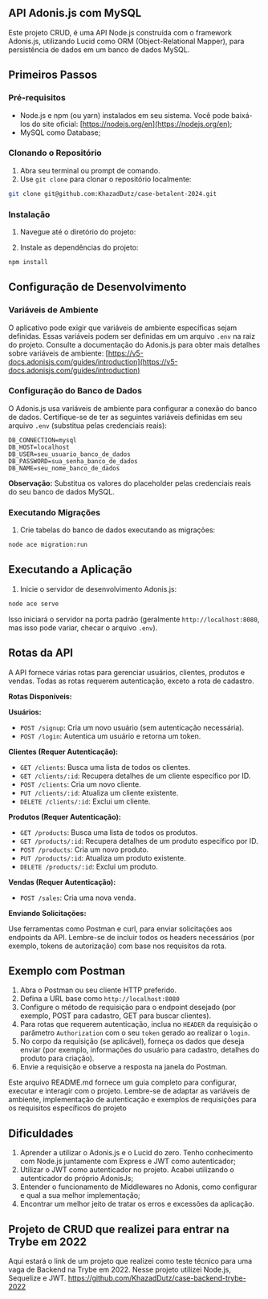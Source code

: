 ## API Adonis.js com MySQL

Este projeto CRUD, é uma API Node.js construída com o framework Adonis.js, utilizando Lucid como ORM (Object-Relational Mapper), para persistência de dados em um banco de dados MySQL.

## Primeiros Passos

### Pré-requisitos

- Node.js e npm (ou yarn) instalados em seu sistema. Você pode baixá-los do site oficial: [https://nodejs.org/en](https://nodejs.org/en);
- MySQL como Database;

### Clonando o Repositório

1. Abra seu terminal ou prompt de comando.
2. Use `git clone` para clonar o repositório localmente:

```bash
git clone git@github.com:KhazadDutz/case-betalent-2024.git
```

### Instalação

1. Navegue até o diretório do projeto:

2. Instale as dependências do projeto:

```bash
npm install
```

## Configuração de Desenvolvimento

### Variáveis de Ambiente

O aplicativo pode exigir que variáveis de ambiente específicas sejam definidas. Essas variáveis podem ser definidas em um arquivo `.env` na raiz do projeto. Consulte a documentação do Adonis.js para obter mais detalhes sobre variáveis de ambiente: [https://v5-docs.adonisjs.com/guides/introduction](https://v5-docs.adonisjs.com/guides/introduction)

### Configuração do Banco de Dados

O Adonis.js usa variáveis de ambiente para configurar a conexão do banco de dados. Certifique-se de ter as seguintes variáveis definidas em seu arquivo `.env` (substitua pelas credenciais reais):

```
DB_CONNECTION=mysql
DB_HOST=localhost
DB_USER=seu_usuario_banco_de_dados
DB_PASSWORD=sua_senha_banco_de_dados
DB_NAME=seu_nome_banco_de_dados
```

**Observação:** Substitua os valores do placeholder pelas credenciais reais do seu banco de dados MySQL.

### Executando Migrações

1. Crie tabelas do banco de dados executando as migrações:

```bash
node ace migration:run
```

## Executando a Aplicação

1. Inicie o servidor de desenvolvimento Adonis.js:

```bash
node ace serve
```

Isso iniciará o servidor na porta padrão (geralmente `http://localhost:8080`, mas isso pode variar, checar o arquivo `.env`).

## Rotas da API

A API fornece várias rotas para gerenciar usuários, clientes, produtos e vendas. Todas as rotas requerem autenticação, exceto a rota de cadastro.

**Rotas Disponíveis:**

**Usuários:**

- `POST /signup`: Cria um novo usuário (sem autenticação necessária).
- `POST /login`: Autentica um usuário e retorna um token.

**Clientes (Requer Autenticação):**

- `GET /clients`: Busca uma lista de todos os clientes.
- `GET /clients/:id`: Recupera detalhes de um cliente específico por ID.
- `POST /clients`: Cria um novo cliente.
- `PUT /clients/:id`: Atualiza um cliente existente.
- `DELETE /clients/:id`: Exclui um cliente.

**Produtos (Requer Autenticação):**

- `GET /products`: Busca uma lista de todos os produtos.
- `GET /products/:id`: Recupera detalhes de um produto específico por ID.
- `POST /products`: Cria um novo produto.
- `PUT /products/:id`: Atualiza um produto existente.
- `DELETE /products/:id`: Exclui um produto.

**Vendas (Requer Autenticação):**

- `POST /sales`: Cria uma nova venda.

**Enviando Solicitações:**

Use ferramentas como Postman e curl, para enviar solicitações aos endpoints da API. Lembre-se de incluir todos os headers necessários (por exemplo, tokens de autorização) com base nos requisitos da rota.

## Exemplo com Postman

1. Abra o Postman ou seu cliente HTTP preferido.
2. Defina a URL base como `http://localhost:8080`
3. Configure o método de requisição para o endpoint desejado (por exemplo, POST para cadastro, GET para buscar clientes).
4. Para rotas que requerem autenticação, inclua no `HEADER` da requisição o parâmetro `Authorization` com o seu `token` gerado ao realizar o `login`.
5. No corpo da requisição (se aplicável), forneça os dados que deseja enviar (por exemplo, informações do usuário para cadastro, detalhes do produto para criação).
6. Envie a requisição e observe a resposta na janela do Postman.

Este arquivo README.md fornece um guia completo para configurar, executar e interagir com o projeto. Lembre-se de adaptar as variáveis de ambiente, implementação de autenticação e exemplos de requisições para os requisitos específicos do projeto

## Dificuldades
1. Aprender a utilizar o Adonis.js e o Lucid do zero. Tenho conhecimento com Node.js juntamente com Express e JWT como autenticador;
2. Utilizar o JWT como autenticador no projeto. Acabei utilizando o autenticador do próprio AdonisJs;
3. Entender o funcionamento de Middlewares no Adonis, como configurar e qual a sua melhor implementação;
4. Encontrar um melhor jeito de tratar os erros e excessões da aplicação.

## Projeto de CRUD que realizei para entrar na Trybe em 2022
Aqui estará o link de um projeto que realizei como teste técnico para uma vaga de Backend na Trybe em 2022. 
Nesse projeto utilizei Node.js, Sequelize e JWT.
https://github.com/KhazadDutz/case-backend-trybe-2022